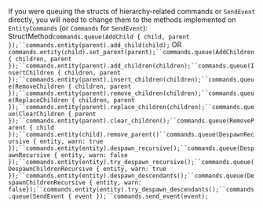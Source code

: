 If you were queuing the structs of hierarchy-related commands or `SendEvent` directly, you will need to change them to the methods implemented on `EntityCommands` (or `Commands` for `SendEvent`):
StructMethod`commands.queue(AddChild { child, parent });``commands.entity(parent).add_child(child);` OR `commands.entity(child).set_parent(parent);``commands.queue(AddChildren { children, parent });``commands.entity(parent).add_children(children);``commands.queue(InsertChildren { children, parent });``commands.entity(parent).insert_children(children);``commands.queue(RemoveChildren { children, parent });``commands.entity(parent).remove_children(children);``commands.queue(ReplaceChildren { children, parent });``commands.entity(parent).replace_children(children);``commands.queue(ClearChildren { parent });``commands.entity(parent).clear_children();``commands.queue(RemoveParent { child });``commands.entity(child).remove_parent()``commands.queue(DespawnRecursive { entity, warn: true });``commands.entity(entity).despawn_recursive();``commands.queue(DespawnRecursive { entity, warn: false });``commands.entity(entity).try_despawn_recursive();``commands.queue(DespawnChildrenRecursive { entity, warn: true });``commands.entity(entity).despawn_descendants();``commands.queue(DespawnChildrenRecursive { entity, warn: false});``commands.entity(entity).try_despawn_descendants();``commands.queue(SendEvent { event });``commands.send_event(event);`
